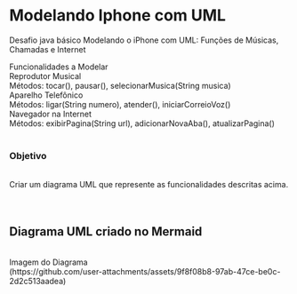 # Modelando Iphone com UML
Desafio java básico  Modelando o iPhone com UML: Funções de Músicas, Chamadas e Internet

Funcionalidades a Modelar<br>
Reprodutor Musical<br>
Métodos: tocar(), pausar(), selecionarMusica(String musica)<br>
Aparelho Telefônico<br>
Métodos: ligar(String numero), atender(), iniciarCorreioVoz()<br>
Navegador na Internet<br>
Métodos: exibirPagina(String url), adicionarNovaAba(), atualizarPagina()<br><br>
<h3>Objetivo</h3><br>
Criar um diagrama UML que represente as funcionalidades descritas acima.<br><br><br>

<h2>Diagrama UML criado no Mermaid </h2><br>
Imagem do Diagrama<br>
(https://github.com/user-attachments/assets/9f8f08b8-97ab-47ce-be0c-2d2c513aadea)





